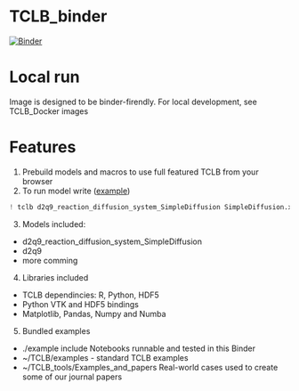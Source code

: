 # TCLB_binder

[![Binder](https://mybinder.org/badge_logo.svg)](https://mybinder.org/v2/gh/mdzik/TCLB_binder/HEAD)

# Local run

Image is designed to be binder-firendly. For local development, see TCLB_Docker images


# Features

1. Prebuild models and macros to use full featured TCLB from your browser
2. To run model write ([example](https://mybinder.org/v2/gh/mdzik/TCLB_binder/89be6e93fd6b8c733466919ddeb9a011fbcad279))
```python
! tclb d2q9_reaction_diffusion_system_SimpleDiffusion SimpleDiffusion.xml 
```
3. Models included:
 - d2q9_reaction_diffusion_system_SimpleDiffusion
 - d2q9
 - more comming

4. Libraries included
 - TCLB dependincies: R, Python, HDF5
 - Python VTK and HDF5 bindings
 - Matplotlib, Pandas, Numpy and Numba

5. Bundled examples
 - ./example include Notebooks runnable and tested in this Binder
 - ~/TCLB/examples - standard TCLB examples
 - ~/TCLB_tools/Examples_and_papers Real-world cases used to create some of our journal papers
